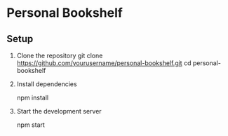 # Personal Bookshelf

## Setup

1. Clone the repository
   git clone https://github.com/yourusername/personal-bookshelf.git
   cd personal-bookshelf

2. Install dependencies

   npm install

3. Start the development server

   npm start